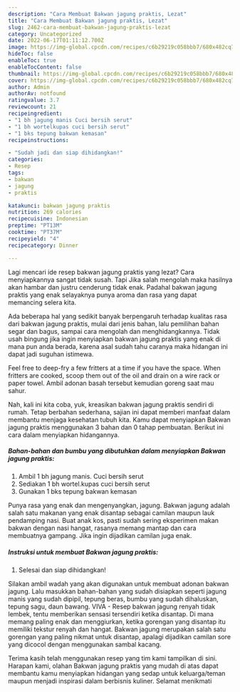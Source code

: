 ```yaml
---
description: "Cara Membuat Bakwan jagung praktis, Lezat"
title: "Cara Membuat Bakwan jagung praktis, Lezat"
slug: 2462-cara-membuat-bakwan-jagung-praktis-lezat
category: Uncategorized
date: 2022-06-17T01:11:12.700Z
image: https://img-global.cpcdn.com/recipes/c6b29219c058bbb7/680x482cq70/bakwan-jagung-praktis-foto-resep-utama.jpg
hideToc: false
enableToc: true
enableTocContent: false
thumbnail: https://img-global.cpcdn.com/recipes/c6b29219c058bbb7/680x482cq70/bakwan-jagung-praktis-foto-resep-utama.jpg
cover: https://img-global.cpcdn.com/recipes/c6b29219c058bbb7/680x482cq70/bakwan-jagung-praktis-foto-resep-utama.jpg
author: Admin
authorAv: notfound
ratingvalue: 3.7
reviewcount: 21
recipeingredient:
- "1 bh jagung manis Cuci bersih serut"
- "1 bh wortelkupas cuci bersih serut"
- "1 bks tepung bakwan kemasan"
recipeinstructions:

- "Sudah jadi dan siap dihidangkan!"
categories:
- Resep
tags:
- bakwan
- jagung
- praktis

katakunci: bakwan jagung praktis 
nutrition: 269 calories
recipecuisine: Indonesian
preptime: "PT13M"
cooktime: "PT37M"
recipeyield: "4"
recipecategory: Dinner

---
```



Lagi mencari ide resep bakwan jagung praktis yang lezat? Cara menyiapkannya sangat tidak susah. Tapi Jika salah mengolah maka hasilnya akan hambar dan justru cenderung tidak enak. Padahal bakwan jagung praktis yang enak selayaknya punya aroma dan rasa yang dapat memancing selera kita.


Ada beberapa hal yang sedikit banyak berpengaruh terhadap kualitas rasa dari bakwan jagung praktis, mulai dari jenis bahan, lalu pemilihan bahan segar dan bagus, sampai cara mengolah dan menghidangkannya. Tidak usah bingung jika ingin menyiapkan bakwan jagung praktis yang enak di mana pun anda berada, karena asal sudah tahu caranya maka hidangan ini dapat jadi suguhan istimewa.

Feel free to deep-fry a few fritters at a time if you have the space. When fritters are cooked, scoop them out of the oil and drain on a wire rack or paper towel. Ambil adonan basah tersebut kemudian goreng saat mau sahur.


Nah, kali ini kita coba, yuk, kreasikan bakwan jagung praktis sendiri di rumah. Tetap berbahan sederhana, sajian ini dapat memberi manfaat dalam membantu menjaga kesehatan tubuh kita. Kamu dapat menyiapkan Bakwan jagung praktis menggunakan 3 bahan dan 0 tahap pembuatan. Berikut ini cara dalam menyiapkan hidangannya.

<!--inarticleads1-->

##### Bahan-bahan dan bumbu yang dibutuhkan dalam menyiapkan Bakwan jagung praktis:

1. Ambil 1 bh jagung manis. Cuci bersih serut
1. Sediakan 1 bh wortel.kupas cuci bersih serut
1. Gunakan 1 bks tepung bakwan kemasan


Punya rasa yang enak dan mengenyangkan, jagung. Bakwan jagung adalah salah satu makanan yang enak disantap sebagai camilan maupun lauk pendamping nasi. Buat anak kos, pasti sudah sering eksperimen makan bakwan dengan nasi hangat, rasanya memang mantap dan cara membuatnya gampang. Jika ingin dijadikan camilan juga enak. 

<!--inarticleads2-->

##### Instruksi untuk membuat Bakwan jagung praktis:


1. Selesai dan siap dihidangkan!

Silakan ambil wadah yang akan digunakan untuk membuat adonan bakwan jagung. Lalu masukkan bahan-bahan yang sudah disiapkan seperti jagung manis yang sudah dipipil, tepung beras, bumbu yang sudah dihaluskan, tepung sagu, daun bawang. VIVA - Resep bakwan jagung renyah tidak lembek, tentu memberikan sensasi tersendiri ketika disantap. Di mana memang paling enak dan menggiurkan, ketika gorengan yang disantap itu memiliki tekstur renyah dan hangat. Bakwan jagung merupakan salah satu gorengan yang paling nikmat untuk disantap, apalagi dijadikan camilan sore yang dicocol dengan menggunakan sambal kacang. 

Terima kasih telah menggunakan resep yang tim kami tampilkan di sini. Harapan kami, olahan Bakwan jagung praktis yang mudah di atas dapat membantu kamu menyiapkan hidangan yang sedap untuk keluarga/teman maupun menjadi inspirasi dalam berbisnis kuliner. Selamat menikmati
